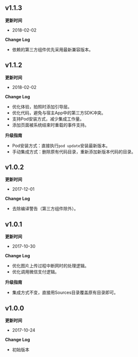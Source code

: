 ## v1.1.3
**更新时间**  

* 2018-02-02  

**Change Log**  

* 依赖的第三方组件优先采用最新兼容版本。  


## v1.1.2
**更新时间**  

* 2018-02-02  

**Change Log**  

* 优化体验，拍照时添加引导层。
* 优化代码，避免与宿主App中的第三方SDK冲突。
* 支持Pod安装方式，减少集成工作量。
* 添加页面被系统结束时重载的事件支持。


**升级指南**  

* Pod安装方式：直接执行`pod update`安装最新版本。
* 手动集成方式：删除原有代码目录，重新添加新版本代码的目录。


## v1.0.2
**更新时间**  

* 2017-12-01

**Change Log**  

* 去除编译警告（第三方组件除外）。



## v1.0.1

**更新时间**  

* 2017-10-30

**Change Log**  

* 优化图片上传过程中断网时的处理逻辑。  
* 优化调用微信支付逻辑。  

**升级指南**  

* 集成方式不变，直接用Sources目录覆盖原有目录即可。



## v1.0.0

**更新时间**  

* 2017-10-24

**Change Log**  

* 初始版本

